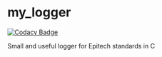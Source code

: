 # my_logger

[![Codacy Badge](https://api.codacy.com/project/badge/Grade/c2a0081f61ab406a8b3a26090d38ce49)](https://app.codacy.com/gh/Huntears/my_logger?utm_source=github.com&utm_medium=referral&utm_content=Huntears/my_logger&utm_campaign=Badge_Grade)

Small and useful logger for Epitech standards in C
